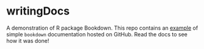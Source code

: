 # writingDocs

A demonstration of R package Bookdown. This repo contains an [example](https://cathdalzell.github.io/writingDocs/index.html) of simple `bookdown` documentation hosted on GitHub. Read the docs to see how it was done!
